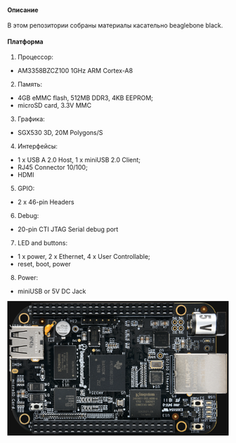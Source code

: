 #### Описание

В этом репозитории собраны материалы касательно beaglebone black.

#### Платформа

1. Процессор:
- AM3358BZCZ100 1GHz ARM Cortex-A8

2. Память:
- 4GB eMMC flash, 512MB DDR3, 4KB EEPROM;
- microSD card, 3.3V MMC

3. Графика:
- SGX530 3D, 20M Polygons/S

4. Интерфейсы:
- 1 x USB A 2.0 Host, 1 x miniUSB 2.0 Client;
- RJ45 Connector 10/100;
- HDMI

5. GPIO:
- 2 x 46-pin Headers

6. Debug:
-   20-pin CTI JTAG Serial debug port

7. LED and buttons:
- 1 x power, 2 x Ethernet, 4 x User Controllable;
- reset, boot, power

8. Power:
- miniUSB or 5V DC Jack

![beagle](https://github.com/GIYura/beagle/blob/main/beagle.png)

